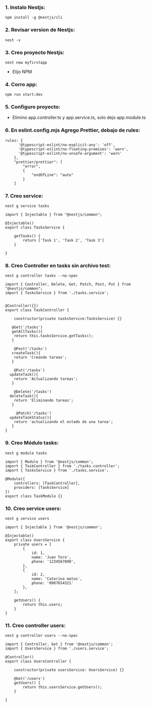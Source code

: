 ### 1. Instalo Nestjs:

```
npm install -g @nestjs/cli
```

### 2. Revisar version de Nestjs:

```
nest -v
```

### 3. Creo proyecto Nestjs:

```
nest new myfirstapp
```

* Elijo NPM

### 4. Corro app:

```
npm run start:dev
```

### 5. Configuro proyecto:

* Elimino app.controller.ts y app.service.ts, solo dejo app.module.ts

### 6. En eslint.config.mjs Agrego Prettier, debajo de rules:

```
rules: {
      '@typescript-eslint/no-explicit-any': 'off',
      '@typescript-eslint/no-floating-promises': 'warn',
      '@typescript-eslint/no-unsafe-argument': 'warn'
    },
    "prettier/prettier": [
        "error",
        {
            "endOfLine": "auto"
        }
    ]

```
### 7. Creo service:

```
nest g service tasks
```

```
import { Injectable } from "@nestjs/common";

@Injectable()
export class TasksService {

    getTasks() {
        return ['Task 1', 'Task 2', 'Task 3']
    }

}
```

### 8. Creo Controller en tasks sin archivo test:

```
nest g controller tasks --no-spec
```

```
import { Controller, Delete, Get, Patch, Post, Put } from "@nestjs/common";
import { TasksService } from './tasks.service';


@Controller({})
export class TaskController {

    constructor(private tasksService:TasksService) {}

   @Get('/tasks')
   getAllTasks(){
    return this.tasksService.getTasks();
   }

    @Post('/tasks')
   createTask(){
    return 'Creando tareas';
   }

    @Put('/tasks')
  updateTask(){
    return 'Actualizando tareas';
   }

    @Delete('/tasks')
  deleteTask(){
    return 'Eliminando tareas';
   }

     @Patch('/tasks')
  updateTaskStatus(){
    return 'actualizando el estado de una tarea';
   }
}
```

### 9. Creo Módulo tasks:

```
nest g module tasks
```

```
import { Module } from '@nestjs/common';
import { TaskController } from './tasks.controller';
import { TasksService } from './tasks.service';

@Module({
    controllers: [TaskController],
    providers: [TasksService]
})
export class TaskModule {}
```

### 10. Creo service users:

```
nest g service users
```

```
import { Injectable } from '@nestjs/common';

@Injectable()
export class UsersService {
    private users = [
        {
            id: 1,
            name: 'Juan Toro',
            phone: '1234567890',
        },
        {
            id: 2,
            name: 'Caterina matus',
            phone: '0987654321'
        },
    ];

    getUsers() {
        return this.users;
    }
}
```

### 11. Creo controller users:

```
nest g controller users --no-spec
```

```
import { Controller, Get } from '@nestjs/common';
import { UsersService } from './users.service';

@Controller()
export class UsersController {

    constructor(private usersService: UsersService) {}

    @Get('/users')
    getUsers() {
        return this.usersService.getUsers();
    }

}
```








